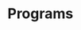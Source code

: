 # Programs






































































































































































































































